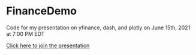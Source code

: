 # FinanceDemo

Code for my presentation on yfinance, dash, and plotly on June 15th, 2021 at 7:00 PM EDT

[Click here to join the presentation](https://www.meetup.com/Rochester-Python-Meetup/events/xwqhksyccjbtb/)

